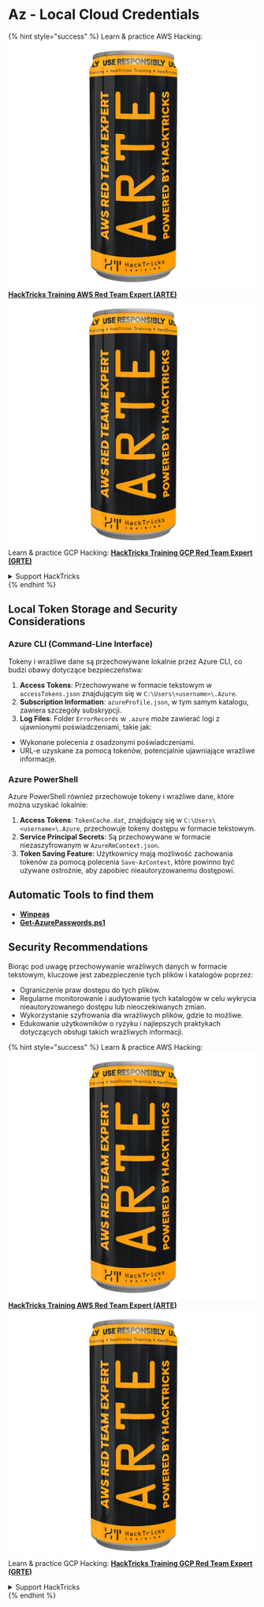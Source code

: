 # Az - Local Cloud Credentials

{% hint style="success" %}
Learn & practice AWS Hacking:<img src="../../../.gitbook/assets/image (1) (1) (1).png" alt="" data-size="line">[**HackTricks Training AWS Red Team Expert (ARTE)**](https://training.hacktricks.xyz/courses/arte)<img src="../../../.gitbook/assets/image (1) (1) (1).png" alt="" data-size="line">\
Learn & practice GCP Hacking: <img src="../../../.gitbook/assets/image (2).png" alt="" data-size="line">[**HackTricks Training GCP Red Team Expert (GRTE)**<img src="../../../.gitbook/assets/image (2).png" alt="" data-size="line">](https://training.hacktricks.xyz/courses/grte)

<details>

<summary>Support HackTricks</summary>

* Check the [**subscription plans**](https://github.com/sponsors/carlospolop)!
* **Join the** 💬 [**Discord group**](https://discord.gg/hRep4RUj7f) or the [**telegram group**](https://t.me/peass) or **follow** us on **Twitter** 🐦 [**@hacktricks\_live**](https://twitter.com/hacktricks_live)**.**
* **Share hacking tricks by submitting PRs to the** [**HackTricks**](https://github.com/carlospolop/hacktricks) and [**HackTricks Cloud**](https://github.com/carlospolop/hacktricks-cloud) github repos.

</details>
{% endhint %}

## Local Token Storage and Security Considerations

### Azure CLI (Command-Line Interface)

Tokeny i wrażliwe dane są przechowywane lokalnie przez Azure CLI, co budzi obawy dotyczące bezpieczeństwa:

1. **Access Tokens**: Przechowywane w formacie tekstowym w `accessTokens.json` znajdującym się w `C:\Users\<username>\.Azure`.
2. **Subscription Information**: `azureProfile.json`, w tym samym katalogu, zawiera szczegóły subskrypcji.
3. **Log Files**: Folder `ErrorRecords` w `.azure` może zawierać logi z ujawnionymi poświadczeniami, takie jak:
* Wykonane polecenia z osadzonymi poświadczeniami.
* URL-e uzyskane za pomocą tokenów, potencjalnie ujawniające wrażliwe informacje.

### Azure PowerShell

Azure PowerShell również przechowuje tokeny i wrażliwe dane, które można uzyskać lokalnie:

1. **Access Tokens**: `TokenCache.dat`, znajdujący się w `C:\Users\<username>\.Azure`, przechowuje tokeny dostępu w formacie tekstowym.
2. **Service Principal Secrets**: Są przechowywane w formacie niezaszyfrowanym w `AzureRmContext.json`.
3. **Token Saving Feature**: Użytkownicy mają możliwość zachowania tokenów za pomocą polecenia `Save-AzContext`, które powinno być używane ostrożnie, aby zapobiec nieautoryzowanemu dostępowi.

## Automatic Tools to find them

* [**Winpeas**](https://github.com/carlospolop/PEASS-ng/tree/master/winPEAS/winPEASexe)
* [**Get-AzurePasswords.ps1**](https://github.com/NetSPI/MicroBurst/blob/master/AzureRM/Get-AzurePasswords.ps1)

## Security Recommendations

Biorąc pod uwagę przechowywanie wrażliwych danych w formacie tekstowym, kluczowe jest zabezpieczenie tych plików i katalogów poprzez:

* Ograniczenie praw dostępu do tych plików.
* Regularne monitorowanie i audytowanie tych katalogów w celu wykrycia nieautoryzowanego dostępu lub nieoczekiwanych zmian.
* Wykorzystanie szyfrowania dla wrażliwych plików, gdzie to możliwe.
* Edukowanie użytkowników o ryzyku i najlepszych praktykach dotyczących obsługi takich wrażliwych informacji.

{% hint style="success" %}
Learn & practice AWS Hacking:<img src="../../../.gitbook/assets/image (1) (1) (1).png" alt="" data-size="line">[**HackTricks Training AWS Red Team Expert (ARTE)**](https://training.hacktricks.xyz/courses/arte)<img src="../../../.gitbook/assets/image (1) (1) (1).png" alt="" data-size="line">\
Learn & practice GCP Hacking: <img src="../../../.gitbook/assets/image (2).png" alt="" data-size="line">[**HackTricks Training GCP Red Team Expert (GRTE)**<img src="../../../.gitbook/assets/image (2).png" alt="" data-size="line">](https://training.hacktricks.xyz/courses/grte)

<details>

<summary>Support HackTricks</summary>

* Check the [**subscription plans**](https://github.com/sponsors/carlospolop)!
* **Join the** 💬 [**Discord group**](https://discord.gg/hRep4RUj7f) or the [**telegram group**](https://t.me/peass) or **follow** us on **Twitter** 🐦 [**@hacktricks\_live**](https://twitter.com/hacktricks_live)**.**
* **Share hacking tricks by submitting PRs to the** [**HackTricks**](https://github.com/carlospolop/hacktricks) and [**HackTricks Cloud**](https://github.com/carlospolop/hacktricks-cloud) github repos.

</details>
{% endhint %}

